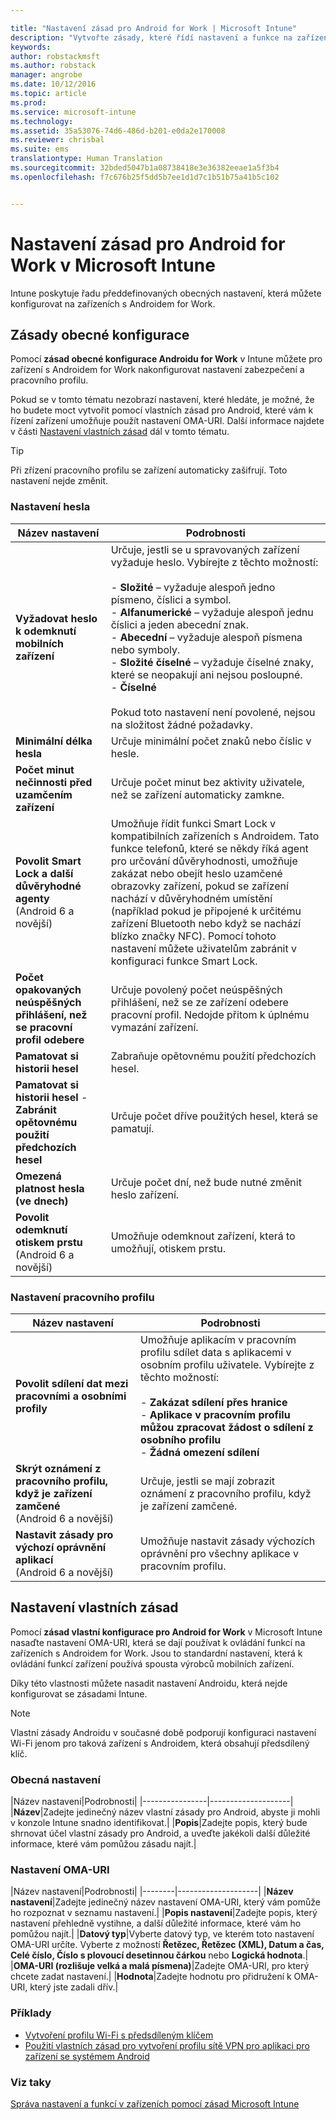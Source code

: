 ```yaml
---

title: "Nastavení zásad pro Android for Work | Microsoft Intune"
description: "Vytvořte zásady, které řídí nastavení a funkce na zařízeních s Androidem for Work, která spravujete pomocí Intune."
keywords: 
author: robstackmsft
ms.author: robstack
manager: angrobe
ms.date: 10/12/2016
ms.topic: article
ms.prod: 
ms.service: microsoft-intune
ms.technology: 
ms.assetid: 35a53076-74d6-486d-b201-e0da2e170008
ms.reviewer: chrisbal
ms.suite: ems
translationtype: Human Translation
ms.sourcegitcommit: 32bded5047b1a08738418e3e36382eeae1a5f3b4
ms.openlocfilehash: f7c676b25f5dd5b7ee1d1d7c1b51b75a41b5c102


---
```


# Nastavení zásad pro Android for Work v Microsoft Intune

Intune poskytuje řadu předdefinovaných obecných nastavení, která můžete konfigurovat na zařízeních s Androidem for Work.

## Zásady obecné konfigurace

Pomocí **zásad obecné konfigurace Androidu for Work** v Intune můžete pro zařízení s Androidem for Work nakonfigurovat nastavení zabezpečení a pracovního profilu.

Pokud se v tomto tématu nezobrazí nastavení, které hledáte, je možné, že ho budete moct vytvořit pomocí vlastních zásad pro Android, které vám k řízení zařízení umožňuje použít nastavení OMA-URI. Další informace najdete v části [Nastavení vlastních zásad](#custom-policy-settings) dál v tomto tématu.

> [!TIP]
> Při zřízení pracovního profilu se zařízení automaticky zašifrují. Toto nastavení nejde změnit.

### Nastavení hesla

|Název nastavení|Podrobnosti|
|----------------|-|
|**Vyžadovat heslo k odemknutí mobilních zařízení**|Určuje, jestli se u spravovaných zařízení vyžaduje heslo. Vybírejte z těchto možností:<br><br>- **Složité** – vyžaduje alespoň jedno písmeno, číslici a symbol.<br>- **Alfanumerické** – vyžaduje alespoň jednu číslici a jeden abecední znak.<br>- **Abecední** – vyžaduje alespoň písmena nebo symboly.<br>- **Složité číselné** – vyžaduje číselné znaky, které se neopakují ani nejsou posloupné.<br>- **Číselné**<br><br>Pokud toto nastavení není povolené, nejsou na složitost žádné požadavky.|
|**Minimální délka hesla**|Určuje minimální počet znaků nebo číslic v hesle.|
|**Počet minut nečinnosti před uzamčením zařízení**|Určuje počet minut bez aktivity uživatele, než se zařízení automaticky zamkne.|
|**Povolit Smart Lock a další důvěryhodné agenty**<br>(Android 6 a novější)|Umožňuje řídit funkci Smart Lock v kompatibilních zařízeních s Androidem. Tato funkce telefonů, které se někdy říká agent pro určování důvěryhodnosti, umožňuje zakázat nebo obejít heslo uzamčené obrazovky zařízení, pokud se zařízení nachází v důvěryhodném umístění (například pokud je připojené k určitému zařízení Bluetooth nebo když se nachází blízko značky NFC). Pomocí tohoto nastavení můžete uživatelům zabránit v konfiguraci funkce Smart Lock.|
|**Počet opakovaných neúspěšných přihlášení, než se pracovní profil odebere**|Určuje povolený počet neúspěšných přihlášení, než se ze zařízení odebere pracovní profil. Nedojde přitom k úplnému vymazání zařízení.|
|**Pamatovat si historii hesel**|Zabraňuje opětovnému použití předchozích hesel.|
|**Pamatovat si historii hesel** - **Zabránit opětovnému použití předchozích hesel**|Určuje počet dříve použitých hesel, která se pamatují.|
|**Omezená platnost hesla (ve dnech)**|Určuje počet dní, než bude nutné změnit heslo zařízení.|
|**Povolit odemknutí otiskem prstu**<br>(Android 6 a novější)|Umožňuje odemknout zařízení, která to umožňují, otiskem prstu.|


### Nastavení pracovního profilu

|Název nastavení|Podrobnosti|
|----------------|-|
|**Povolit sdílení dat mezi pracovními a osobními profily**|Umožňuje aplikacím v pracovním profilu sdílet data s aplikacemi v osobním profilu uživatele. Vybírejte z těchto možností:<br><br>- **Zakázat sdílení přes hranice**<br>- **Aplikace v pracovním profilu můžou zpracovat žádost o sdílení z osobního profilu**<br>- **Žádná omezení sdílení**|
|**Skrýt oznámení z pracovního profilu, když je zařízení zamčené**<br>(Android 6 a novější)|Určuje, jestli se mají zobrazit oznámení z pracovního profilu, když je zařízení zamčené.|
|**Nastavit zásady pro výchozí oprávnění aplikací**<br>(Android 6 a novější)|Umožňuje nastavit zásady výchozích oprávnění pro všechny aplikace v pracovním profilu.|




## Nastavení vlastních zásad
Pomocí **zásad vlastní konfigurace pro Android for Work** v Microsoft Intune nasaďte nastavení OMA-URI, která se dají používat k ovládání funkcí na zařízeních s Androidem for Work. Jsou to standardní nastavení, která k ovládání funkcí zařízení používá spousta výrobců mobilních zařízení.

Díky této vlastnosti můžete nasadit nastavení Androidu, která nejde konfigurovat se zásadami Intune.

> [!NOTE]
> Vlastní zásady Androidu v současné době podporují konfiguraci nastavení Wi-Fi jenom pro taková zařízení s Androidem, která obsahují předsdílený klíč.

### Obecná nastavení

|Název nastavení|Podrobnosti|
    |----------------|--------------------|
    |**Název**|Zadejte jedinečný název vlastní zásady pro Android, abyste ji mohli v konzole Intune snadno identifikovat.|
    |**Popis**|Zadejte popis, který bude shrnovat účel vlastní zásady pro Android, a uveďte jakékoli další důležité informace, které vám pomůžou zásadu najít.|

### Nastavení OMA-URI

   |Název nastavení|Podrobnosti|
    |--------|--------------------|
    |**Název nastavení**|Zadejte jedinečný název nastavení OMA-URI, který vám pomůže ho rozpoznat v seznamu nastavení.|
    |**Popis nastavení**|Zadejte popis, který nastavení přehledně vystihne, a další důležité informace, které vám ho pomůžou najít.|
    |**Datový typ**|Vyberte datový typ, ve kterém toto nastavení OMA-URI určíte. Vyberte z možností **Řetězec, Řetězec (XML), Datum a čas, Celé číslo, Číslo s plovoucí desetinnou čárkou** nebo **Logická hodnota**.|
    |**OMA-URI (rozlišuje velká a malá písmena)**|Zadejte OMA-URI, pro který chcete zadat nastavení.|
    |**Hodnota**|Zadejte hodnotu pro přidružení k OMA-URI, který jste zadali dřív.|

### Příklady

- [Vytvoření profilu Wi-Fi s předsdíleným klíčem](pre-shared-key-wi-fi-profile.md)
- [Použití vlastních zásad pro vytvoření profilu sítě VPN pro aplikaci pro zařízení se systémem Android](per-app-vpn-for-android-pulse-secure.md)

### Viz taky
[Správa nastavení a funkcí v zařízeních pomocí zásad Microsoft Intune](manage-settings-and-features-on-your-devices-with-microsoft-intune-policies.md)


<!--HONumber=Oct16_HO2-->


